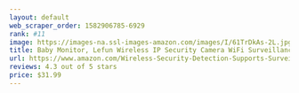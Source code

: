 ```yaml
---
layout: default 
﻿web_scraper_order: 1582906785-6929
rank: #11
image: https://images-na.ssl-images-amazon.com/images/I/61TrDkAs-2L.jpg
title: Baby Monitor, Lefun Wireless IP Security Camera WiFi Surveillance Pet Camera with Cloud Storage…
url: https://www.amazon.com/Wireless-Security-Detection-Supports-Surveillance/dp/B07DFFJPHT/ref=zg_mw_photo_11?_encoding=UTF8&psc=1&refRID=C6DA0XF7JAQBJB1KF3C0
reviews: 4.3 out of 5 stars
price: $31.99 
---
```

